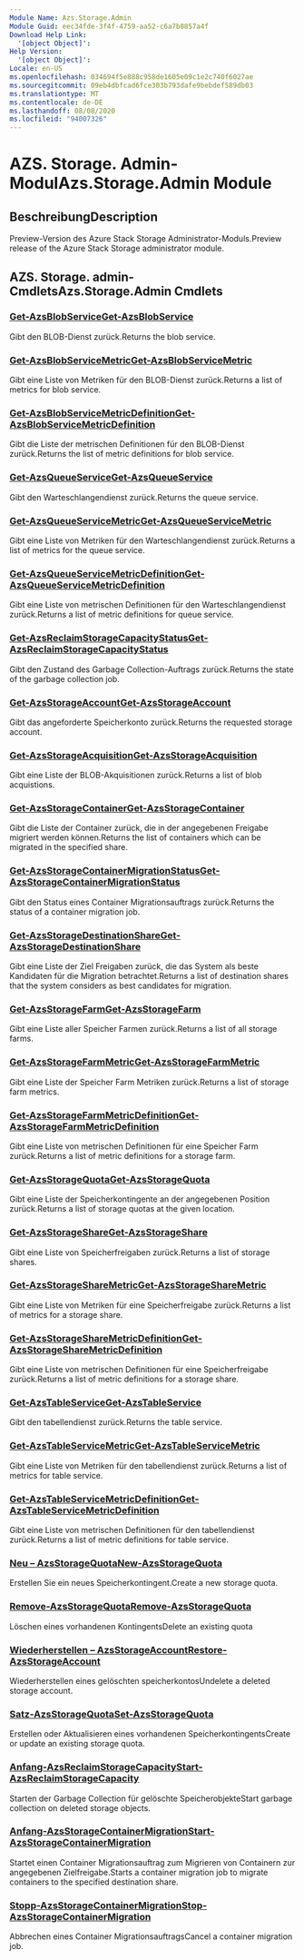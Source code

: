 ```yaml
---
Module Name: Azs.Storage.Admin
Module Guid: eec34fde-3f4f-4759-aa52-c6a7b8857a4f
Download Help Link:
  '[object Object]': 
Help Version:
  '[object Object]': 
Locale: en-US
ms.openlocfilehash: 034694f5e888c958de1605e09c1e2c740f6027ae
ms.sourcegitcommit: 09eb4dbfcad6fce303b793dafe9bebdef589db03
ms.translationtype: MT
ms.contentlocale: de-DE
ms.lasthandoff: 08/08/2020
ms.locfileid: "94007326"
---
```

# <span data-ttu-id="77632-101">AZS. Storage. Admin-Modul</span><span class="sxs-lookup"><span data-stu-id="77632-101">Azs.Storage.Admin Module</span></span>
## <span data-ttu-id="77632-102">Beschreibung</span><span class="sxs-lookup"><span data-stu-id="77632-102">Description</span></span>
<span data-ttu-id="77632-103">Preview-Version des Azure Stack Storage Administrator-Moduls.</span><span class="sxs-lookup"><span data-stu-id="77632-103">Preview release of the Azure Stack Storage administrator module.</span></span>  

## <span data-ttu-id="77632-104">AZS. Storage. admin-Cmdlets</span><span class="sxs-lookup"><span data-stu-id="77632-104">Azs.Storage.Admin Cmdlets</span></span>
### [<span data-ttu-id="77632-105">Get-AzsBlobService</span><span class="sxs-lookup"><span data-stu-id="77632-105">Get-AzsBlobService</span></span>](Get-AzsBlobService.md)
<span data-ttu-id="77632-106">Gibt den BLOB-Dienst zurück.</span><span class="sxs-lookup"><span data-stu-id="77632-106">Returns the blob service.</span></span>

### [<span data-ttu-id="77632-107">Get-AzsBlobServiceMetric</span><span class="sxs-lookup"><span data-stu-id="77632-107">Get-AzsBlobServiceMetric</span></span>](Get-AzsBlobServiceMetric.md)
<span data-ttu-id="77632-108">Gibt eine Liste von Metriken für den BLOB-Dienst zurück.</span><span class="sxs-lookup"><span data-stu-id="77632-108">Returns a list of metrics for blob service.</span></span>

### [<span data-ttu-id="77632-109">Get-AzsBlobServiceMetricDefinition</span><span class="sxs-lookup"><span data-stu-id="77632-109">Get-AzsBlobServiceMetricDefinition</span></span>](Get-AzsBlobServiceMetricDefinition.md)
<span data-ttu-id="77632-110">Gibt die Liste der metrischen Definitionen für den BLOB-Dienst zurück.</span><span class="sxs-lookup"><span data-stu-id="77632-110">Returns the list of metric definitions for blob service.</span></span>

### [<span data-ttu-id="77632-111">Get-AzsQueueService</span><span class="sxs-lookup"><span data-stu-id="77632-111">Get-AzsQueueService</span></span>](Get-AzsQueueService.md)
<span data-ttu-id="77632-112">Gibt den Warteschlangendienst zurück.</span><span class="sxs-lookup"><span data-stu-id="77632-112">Returns the queue service.</span></span>

### [<span data-ttu-id="77632-113">Get-AzsQueueServiceMetric</span><span class="sxs-lookup"><span data-stu-id="77632-113">Get-AzsQueueServiceMetric</span></span>](Get-AzsQueueServiceMetric.md)
<span data-ttu-id="77632-114">Gibt eine Liste von Metriken für den Warteschlangendienst zurück.</span><span class="sxs-lookup"><span data-stu-id="77632-114">Returns a list of metrics for the queue service.</span></span>

### [<span data-ttu-id="77632-115">Get-AzsQueueServiceMetricDefinition</span><span class="sxs-lookup"><span data-stu-id="77632-115">Get-AzsQueueServiceMetricDefinition</span></span>](Get-AzsQueueServiceMetricDefinition.md)
<span data-ttu-id="77632-116">Gibt eine Liste von metrischen Definitionen für den Warteschlangendienst zurück.</span><span class="sxs-lookup"><span data-stu-id="77632-116">Returns a list of metric definitions for queue service.</span></span>

### [<span data-ttu-id="77632-117">Get-AzsReclaimStorageCapacityStatus</span><span class="sxs-lookup"><span data-stu-id="77632-117">Get-AzsReclaimStorageCapacityStatus</span></span>](Get-AzsReclaimStorageCapacityStatus.md)
<span data-ttu-id="77632-118">Gibt den Zustand des Garbage Collection-Auftrags zurück.</span><span class="sxs-lookup"><span data-stu-id="77632-118">Returns the state of the garbage collection job.</span></span>

### [<span data-ttu-id="77632-119">Get-AzsStorageAccount</span><span class="sxs-lookup"><span data-stu-id="77632-119">Get-AzsStorageAccount</span></span>](Get-AzsStorageAccount.md)
<span data-ttu-id="77632-120">Gibt das angeforderte Speicherkonto zurück.</span><span class="sxs-lookup"><span data-stu-id="77632-120">Returns the requested storage account.</span></span>

### [<span data-ttu-id="77632-121">Get-AzsStorageAcquisition</span><span class="sxs-lookup"><span data-stu-id="77632-121">Get-AzsStorageAcquisition</span></span>](Get-AzsStorageAcquisition.md)
<span data-ttu-id="77632-122">Gibt eine Liste der BLOB-Akquisitionen zurück.</span><span class="sxs-lookup"><span data-stu-id="77632-122">Returns a list of blob acquistions.</span></span>

### [<span data-ttu-id="77632-123">Get-AzsStorageContainer</span><span class="sxs-lookup"><span data-stu-id="77632-123">Get-AzsStorageContainer</span></span>](Get-AzsStorageContainer.md)
<span data-ttu-id="77632-124">Gibt die Liste der Container zurück, die in der angegebenen Freigabe migriert werden können.</span><span class="sxs-lookup"><span data-stu-id="77632-124">Returns the list of containers which can be migrated in the specified share.</span></span>

### [<span data-ttu-id="77632-125">Get-AzsStorageContainerMigrationStatus</span><span class="sxs-lookup"><span data-stu-id="77632-125">Get-AzsStorageContainerMigrationStatus</span></span>](Get-AzsStorageContainerMigrationStatus.md)
<span data-ttu-id="77632-126">Gibt den Status eines Container Migrationsauftrags zurück.</span><span class="sxs-lookup"><span data-stu-id="77632-126">Returns the status of a container migration job.</span></span>

### [<span data-ttu-id="77632-127">Get-AzsStorageDestinationShare</span><span class="sxs-lookup"><span data-stu-id="77632-127">Get-AzsStorageDestinationShare</span></span>](Get-AzsStorageDestinationShare.md)
<span data-ttu-id="77632-128">Gibt eine Liste der Ziel Freigaben zurück, die das System als beste Kandidaten für die Migration betrachtet.</span><span class="sxs-lookup"><span data-stu-id="77632-128">Returns a list of destination shares that the system considers as best candidates for migration.</span></span>

### [<span data-ttu-id="77632-129">Get-AzsStorageFarm</span><span class="sxs-lookup"><span data-stu-id="77632-129">Get-AzsStorageFarm</span></span>](Get-AzsStorageFarm.md)
<span data-ttu-id="77632-130">Gibt eine Liste aller Speicher Farmen zurück.</span><span class="sxs-lookup"><span data-stu-id="77632-130">Returns a list of all storage farms.</span></span>

### [<span data-ttu-id="77632-131">Get-AzsStorageFarmMetric</span><span class="sxs-lookup"><span data-stu-id="77632-131">Get-AzsStorageFarmMetric</span></span>](Get-AzsStorageFarmMetric.md)
<span data-ttu-id="77632-132">Gibt eine Liste der Speicher Farm Metriken zurück.</span><span class="sxs-lookup"><span data-stu-id="77632-132">Returns a list of storage farm metrics.</span></span>

### [<span data-ttu-id="77632-133">Get-AzsStorageFarmMetricDefinition</span><span class="sxs-lookup"><span data-stu-id="77632-133">Get-AzsStorageFarmMetricDefinition</span></span>](Get-AzsStorageFarmMetricDefinition.md)
<span data-ttu-id="77632-134">Gibt eine Liste von metrischen Definitionen für eine Speicher Farm zurück.</span><span class="sxs-lookup"><span data-stu-id="77632-134">Returns a list of metric definitions for a storage farm.</span></span>

### [<span data-ttu-id="77632-135">Get-AzsStorageQuota</span><span class="sxs-lookup"><span data-stu-id="77632-135">Get-AzsStorageQuota</span></span>](Get-AzsStorageQuota.md)
<span data-ttu-id="77632-136">Gibt eine Liste der Speicherkontingente an der angegebenen Position zurück.</span><span class="sxs-lookup"><span data-stu-id="77632-136">Returns a list of storage quotas at the given location.</span></span>

### [<span data-ttu-id="77632-137">Get-AzsStorageShare</span><span class="sxs-lookup"><span data-stu-id="77632-137">Get-AzsStorageShare</span></span>](Get-AzsStorageShare.md)
<span data-ttu-id="77632-138">Gibt eine Liste von Speicherfreigaben zurück.</span><span class="sxs-lookup"><span data-stu-id="77632-138">Returns a list of storage shares.</span></span>

### [<span data-ttu-id="77632-139">Get-AzsStorageShareMetric</span><span class="sxs-lookup"><span data-stu-id="77632-139">Get-AzsStorageShareMetric</span></span>](Get-AzsStorageShareMetric.md)
<span data-ttu-id="77632-140">Gibt eine Liste von Metriken für eine Speicherfreigabe zurück.</span><span class="sxs-lookup"><span data-stu-id="77632-140">Returns a list of metrics for a storage share.</span></span>

### [<span data-ttu-id="77632-141">Get-AzsStorageShareMetricDefinition</span><span class="sxs-lookup"><span data-stu-id="77632-141">Get-AzsStorageShareMetricDefinition</span></span>](Get-AzsStorageShareMetricDefinition.md)
<span data-ttu-id="77632-142">Gibt eine Liste von metrischen Definitionen für eine Speicherfreigabe zurück.</span><span class="sxs-lookup"><span data-stu-id="77632-142">Returns a list of metric definitions for a storage share.</span></span>

### [<span data-ttu-id="77632-143">Get-AzsTableService</span><span class="sxs-lookup"><span data-stu-id="77632-143">Get-AzsTableService</span></span>](Get-AzsTableService.md)
<span data-ttu-id="77632-144">Gibt den tabellendienst zurück.</span><span class="sxs-lookup"><span data-stu-id="77632-144">Returns the table service.</span></span>

### [<span data-ttu-id="77632-145">Get-AzsTableServiceMetric</span><span class="sxs-lookup"><span data-stu-id="77632-145">Get-AzsTableServiceMetric</span></span>](Get-AzsTableServiceMetric.md)
<span data-ttu-id="77632-146">Gibt eine Liste von Metriken für den tabellendienst zurück.</span><span class="sxs-lookup"><span data-stu-id="77632-146">Returns a list of metrics for table service.</span></span>

### [<span data-ttu-id="77632-147">Get-AzsTableServiceMetricDefinition</span><span class="sxs-lookup"><span data-stu-id="77632-147">Get-AzsTableServiceMetricDefinition</span></span>](Get-AzsTableServiceMetricDefinition.md)
<span data-ttu-id="77632-148">Gibt eine Liste von metrischen Definitionen für den tabellendienst zurück.</span><span class="sxs-lookup"><span data-stu-id="77632-148">Returns a list of metric definitions for table service.</span></span>

### [<span data-ttu-id="77632-149">Neu – AzsStorageQuota</span><span class="sxs-lookup"><span data-stu-id="77632-149">New-AzsStorageQuota</span></span>](New-AzsStorageQuota.md)
<span data-ttu-id="77632-150">Erstellen Sie ein neues Speicherkontingent.</span><span class="sxs-lookup"><span data-stu-id="77632-150">Create a new storage quota.</span></span>

### [<span data-ttu-id="77632-151">Remove-AzsStorageQuota</span><span class="sxs-lookup"><span data-stu-id="77632-151">Remove-AzsStorageQuota</span></span>](Remove-AzsStorageQuota.md)
<span data-ttu-id="77632-152">Löschen eines vorhandenen Kontingents</span><span class="sxs-lookup"><span data-stu-id="77632-152">Delete an existing quota</span></span>

### [<span data-ttu-id="77632-153">Wiederherstellen – AzsStorageAccount</span><span class="sxs-lookup"><span data-stu-id="77632-153">Restore-AzsStorageAccount</span></span>](Restore-AzsStorageAccount.md)
<span data-ttu-id="77632-154">Wiederherstellen eines gelöschten speicherkontos</span><span class="sxs-lookup"><span data-stu-id="77632-154">Undelete a deleted storage account.</span></span>

### [<span data-ttu-id="77632-155">Satz-AzsStorageQuota</span><span class="sxs-lookup"><span data-stu-id="77632-155">Set-AzsStorageQuota</span></span>](Set-AzsStorageQuota.md)
<span data-ttu-id="77632-156">Erstellen oder Aktualisieren eines vorhandenen Speicherkontingents</span><span class="sxs-lookup"><span data-stu-id="77632-156">Create or update an existing storage quota.</span></span>

### [<span data-ttu-id="77632-157">Anfang-AzsReclaimStorageCapacity</span><span class="sxs-lookup"><span data-stu-id="77632-157">Start-AzsReclaimStorageCapacity</span></span>](Start-AzsReclaimStorageCapacity.md)
<span data-ttu-id="77632-158">Starten der Garbage Collection für gelöschte Speicherobjekte</span><span class="sxs-lookup"><span data-stu-id="77632-158">Start garbage collection on deleted storage objects.</span></span>

### [<span data-ttu-id="77632-159">Anfang-AzsStorageContainerMigration</span><span class="sxs-lookup"><span data-stu-id="77632-159">Start-AzsStorageContainerMigration</span></span>](Start-AzsStorageContainerMigration.md)
<span data-ttu-id="77632-160">Startet einen Container Migrationsauftrag zum Migrieren von Containern zur angegebenen Zielfreigabe.</span><span class="sxs-lookup"><span data-stu-id="77632-160">Starts a container migration job to migrate containers to the specified destination share.</span></span>

### [<span data-ttu-id="77632-161">Stopp-AzsStorageContainerMigration</span><span class="sxs-lookup"><span data-stu-id="77632-161">Stop-AzsStorageContainerMigration</span></span>](Stop-AzsStorageContainerMigration.md)
<span data-ttu-id="77632-162">Abbrechen eines Container Migrationsauftrags</span><span class="sxs-lookup"><span data-stu-id="77632-162">Cancel a container migration job.</span></span>

